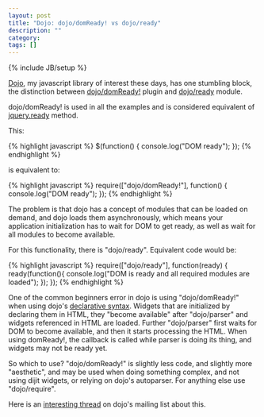 ```yaml
---
layout: post
title: "Dojo: dojo/domReady! vs dojo/ready"
description: ""
category: 
tags: []
---
```

{% include JB/setup %}

[Dojo](http://dojotoolkit.org/), my javascript library of interest these days,
has one stumbling block, the distinction between
[dojo/domReady!](http://dojotoolkit.org/reference-guide/1.8/dojo/domReady.html)
plugin and
[dojo/ready](http://dojotoolkit.org/reference-guide/1.8/dojo/ready.html)
module.

dojo/domReady! is used in all the examples and is considered equivalent of
[jquery.ready](http://api.jquery.com/ready/) method.

This:

{% highlight javascript %}
$(function() {
    console.log("DOM ready");
});
{% endhighlight %}

is equivalent to:

{% highlight javascript %}
require(["dojo/domReady!"], function() {
    console.log("DOM ready");
});
{% endhighlight %}

The problem is that dojo has a concept of modules that can be loaded on demand,
and dojo loads them asynchronously, which means your application initialization
has to wait for DOM to get ready, as well as wait for all modules to become
available.

For this functionality, there is "dojo/ready". Equivalent code would be:

{% highlight javascript %}
require(["dojo/ready"], function(ready) {
    ready(function(){
        console.log("DOM is ready and all required modules are loaded");
    });
});
{% endhighlight %}

One of the common beginners error in dojo is using "dojo/domReady!" when using
dojo\'s [declarative
syntax](https://dojotoolkit.org/reference-guide/1.8/dojo/parser.html). Widgets
that are initialized by declaring them in HTML, they "become available" after
"dojo/parser" and widgets referenced in HTML are loaded. Further "dojo/parser"
first waits for DOM to become available, and then it starts processing the
HTML. When using domReady!, the callback is called while parser is doing its
thing, and widgets may not be ready yet.

So which to use? "dojo/domReady!" is slightly less code, and slightly more
"aesthetic", and may be used when doing something complex, and not using
dijit widgets, or relying on dojo\'s autoparser. For anything else use
"dojo/require".

Here is an [interesting
thread](http://dojo-toolkit.33424.n3.nabble.com/A-Blank-Canvas-td3989993.html#a3990000)
on dojo\'s mailing list about this.

